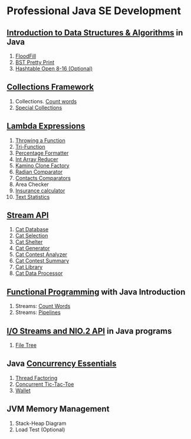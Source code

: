 # Professional Java SE Development
## [Introduction to Data Structures & Algorithms](https://github.com/Bublik202/Professional_Java_SE_Development/tree/master/Data_Structures_%26_Algorithms) in Java 
1. [FloodFill](https://github.com/Bublik202/Professional_Java_SE_Development/tree/master/Data_Structures_%26_Algorithms/flood-fill)
2. [BST Pretty Print](https://github.com/Bublik202/Professional_Java_SE_Development/tree/master/Data_Structures_%26_Algorithms/bst-pretty-print)
3. [Hashtable Open 8-16 (Optional)](https://github.com/Bublik202/Professional_Java_SE_Development/tree/master/Data_Structures_%26_Algorithms/hashtable-open-8-16)
## [Collections Framework](https://github.com/Bublik202/Professional_Java_SE_Development/tree/master/Collections%20Framework)
1. Collections. [Count words](https://github.com/Bublik202/Professional_Java_SE_Development/tree/master/Collections%20Framework/collections-count-words)
2. [Special Collections](https://github.com/Bublik202/Professional_Java_SE_Development/tree/master/Collections%20Framework/special-collections)
## [Lambda Expressions](https://github.com/Bublik202/Professional_Java_SE_Development/tree/master/Lambda%20Expressions)
1. [Throwing a Function](https://github.com/Bublik202/Professional_Java_SE_Development/tree/master/Lambda%20Expressions/throwing-function)
2. [Tri-Function](https://github.com/Bublik202/Professional_Java_SE_Development/tree/master/Lambda%20Expressions/tri-function)
3. [Percentage Formatter](https://github.com/Bublik202/Professional_Java_SE_Development/tree/master/Lambda%20Expressions/percentage-formatter)
4. [Int Array Reducer](https://github.com/Bublik202/Professional_Java_SE_Development/tree/master/Lambda%20Expressions/int-array-reducer)
5. [Kamino Clone Factory](https://github.com/Bublik202/Professional_Java_SE_Development/tree/master/Lambda%20Expressions/kamino-clone-factory)
6. [Radian Comparator](https://github.com/Bublik202/Professional_Java_SE_Development/tree/master/Lambda%20Expressions/radian-comparator)
7. [Contacts Comparators](https://github.com/Bublik202/Professional_Java_SE_Development/tree/master/Lambda%20Expressions/contacts-comparators)
8. Area Checker
9. [Insurance calculator](https://github.com/Bublik202/Professional_Java_SE_Development/tree/master/Lambda%20Expressions/insurance-calculator)
10. [Text Statistics](https://github.com/Bublik202/Professional_Java_SE_Development/tree/master/Lambda%20Expressions/text-statistics)
## [Stream API](https://github.com/Bublik202/Professional_Java_SE_Development/tree/master/Stream%20API)
1. [Cat Database](https://github.com/Bublik202/Professional_Java_SE_Development/tree/master/Stream%20API/cat-database)
2. [Cat Selection](https://github.com/Bublik202/Professional_Java_SE_Development/tree/master/Stream%20API/cat-selection)
3. [Cat Shelter](https://github.com/Bublik202/Professional_Java_SE_Development/tree/master/Stream%20API/cat-shelter)
4. [Cat Generator](https://github.com/Bublik202/Professional_Java_SE_Development/tree/master/Stream%20API/cat-generator)
5. [Cat Contest Analyzer](https://github.com/Bublik202/Professional_Java_SE_Development/tree/master/Stream%20API/cat-contest-analyzer)
6. [Cat Contest Summary](https://github.com/Bublik202/Professional_Java_SE_Development/tree/master/Stream%20API/cat-contest-summary)
7. [Cat Library](https://github.com/Bublik202/Professional_Java_SE_Development/tree/master/Stream%20API/cat-library)
8. [Cat Data Processor](https://github.com/Bublik202/Professional_Java_SE_Development/tree/master/Stream%20API/cat-data-processor)
## [Functional Programming](https://github.com/Bublik202/Professional_Java_SE_Development/tree/master/Functional%20Programming) with Java Introduction
1. Streams: [Count Words](https://github.com/Bublik202/Professional_Java_SE_Development/tree/master/Functional%20Programming/streams-count-words)
2. Streams: [Pipelines](https://github.com/Bublik202/Professional_Java_SE_Development/tree/master/Functional%20Programming/streams-pipelines)
## [I/O Streams and NIO.2 API](https://github.com/Bublik202/Professional_Java_SE_Development/tree/master/I_O%20Streams%20and%20the%20NIO.2%20API/) in Java programs
1. [File Tree](https://github.com/Bublik202/Professional_Java_SE_Development/tree/master/I_O%20Streams%20and%20the%20NIO.2%20API/file-tree)
## Java [Concurrency Essentials](https://github.com/Bublik202/Professional_Java_SE_Development/tree/master/Java%20Concurrency%20Essentials)
1. [Thread Factoring](https://github.com/Bublik202/Professional_Java_SE_Development/tree/master/Java%20Concurrency%20Essentials/thread-factoring)
2. [Concurrent Tic-Tac-Toe](https://github.com/Bublik202/Professional_Java_SE_Development/tree/master/Java%20Concurrency%20Essentials/concurrent-tic-tac-toe)
3. [Wallet](https://github.com/Bublik202/Professional_Java_SE_Development/tree/master/Java%20Concurrency%20Essentials/wallet)
## JVM Memory Management
1. Stack-Heap Diagram
2. Load Test (Optional)
